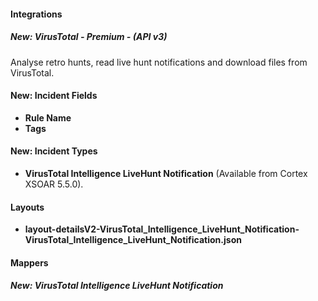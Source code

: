 #### Integrations
##### New: VirusTotal - Premium - (API v3)
Analyse retro hunts, read live hunt notifications and download files from VirusTotal.

#### New: Incident Fields
- **Rule Name**
- **Tags**

#### New: Incident Types 
- **VirusTotal Intelligence LiveHunt Notification** (Available from Cortex XSOAR 5.5.0).

#### Layouts
- **layout-detailsV2-VirusTotal_Intelligence_LiveHunt_Notification-VirusTotal_Intelligence_LiveHunt_Notification.json**

#### Mappers
##### New: VirusTotal Intelligence LiveHunt Notification

